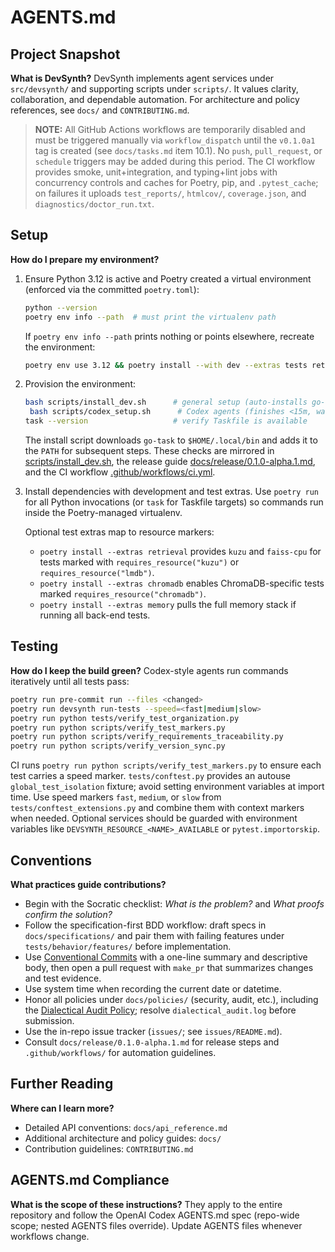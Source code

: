 # AGENTS.md

## Project Snapshot

**What is DevSynth?**
DevSynth implements agent services under `src/devsynth/` and supporting scripts under `scripts/`. It values clarity, collaboration, and dependable automation. For architecture and policy references, see `docs/` and `CONTRIBUTING.md`.

> **NOTE:** All GitHub Actions workflows are temporarily disabled and must be triggered manually via `workflow_dispatch` until the `v0.1.0a1` tag is created (see `docs/tasks.md` item 10.1). No `push`, `pull_request`, or `schedule` triggers may be added during this period. The CI workflow provides smoke, unit+integration, and typing+lint jobs with concurrency controls and caches for Poetry, pip, and `.pytest_cache`; on failures it uploads `test_reports/`, `htmlcov/`, `coverage.json`, and `diagnostics/doctor_run.txt`.

## Setup

**How do I prepare my environment?**
1. Ensure Python 3.12 is active and Poetry created a virtual environment (enforced via the committed `poetry.toml`):
   ```bash
   python --version
   poetry env info --path  # must print the virtualenv path
   ```
   If `poetry env info --path` prints nothing or points elsewhere, recreate the environment:
   ```bash
   poetry env use 3.12 && poetry install --with dev --extras tests retrieval chromadb api
   ```
2. Provision the environment:
   ```bash
   bash scripts/install_dev.sh      # general setup (auto-installs go-task)
    bash scripts/codex_setup.sh      # Codex agents (finishes <15m, warns >10m)
   task --version                   # verify Taskfile is available
   ```
   The install script downloads `go-task` to `$HOME/.local/bin` and adds it to
   the `PATH` for subsequent steps. These checks are mirrored in
   [scripts/install_dev.sh](scripts/install_dev.sh),
   the release guide [docs/release/0.1.0-alpha.1.md](docs/release/0.1.0-alpha.1.md),
   and the CI workflow [.github/workflows/ci.yml](.github/workflows/ci.yml).
3. Install dependencies with development and test extras. Use `poetry run` for all Python invocations (or `task` for Taskfile targets) so commands run inside the Poetry-managed virtualenv.

   Optional test extras map to resource markers:
   - `poetry install --extras retrieval` provides `kuzu` and `faiss-cpu` for tests marked with `requires_resource("kuzu")` or `requires_resource("lmdb")`.
   - `poetry install --extras chromadb` enables ChromaDB-specific tests marked `requires_resource("chromadb")`.
   - `poetry install --extras memory` pulls the full memory stack if running all back-end tests.

## Testing

**How do I keep the build green?**
Codex-style agents run commands iteratively until all tests pass:
```bash
poetry run pre-commit run --files <changed>
poetry run devsynth run-tests --speed=<fast|medium|slow>
poetry run python tests/verify_test_organization.py
poetry run python scripts/verify_test_markers.py
poetry run python scripts/verify_requirements_traceability.py
poetry run python scripts/verify_version_sync.py
```
CI runs `poetry run python scripts/verify_test_markers.py` to ensure each test carries a speed marker.
`tests/conftest.py` provides an autouse `global_test_isolation` fixture; avoid setting environment variables at import time. Use speed markers `fast`, `medium`, or `slow` from `tests/conftest_extensions.py` and combine them with context markers when needed. Optional services should be guarded with environment variables like `DEVSYNTH_RESOURCE_<NAME>_AVAILABLE` or `pytest.importorskip`.

## Conventions

**What practices guide contributions?**
- Begin with the Socratic checklist: *What is the problem?* and *What proofs confirm the solution?*
- Follow the specification-first BDD workflow: draft specs in `docs/specifications/` and pair them with failing features under `tests/behavior/features/` before implementation.
- Use [Conventional Commits](https://www.conventionalcommits.org/) with a one-line summary and descriptive body, then open a pull request with `make_pr` that summarizes changes and test evidence.
- Use system time when recording the current date or datetime.
- Honor all policies under `docs/policies/` (security, audit, etc.), including the [Dialectical Audit Policy](docs/policies/dialectical_audit.md); resolve `dialectical_audit.log` before submission.
- Use the in-repo issue tracker (`issues/`; see `issues/README.md`).
- Consult `docs/release/0.1.0-alpha.1.md` for release steps and `.github/workflows/` for automation guidelines.

## Further Reading

**Where can I learn more?**
- Detailed API conventions: `docs/api_reference.md`
- Additional architecture and policy guides: `docs/`
- Contribution guidelines: `CONTRIBUTING.md`

## AGENTS.md Compliance

**What is the scope of these instructions?**
They apply to the entire repository and follow the OpenAI Codex AGENTS.md spec (repo-wide scope; nested AGENTS files override). Update AGENTS files whenever workflows change.
